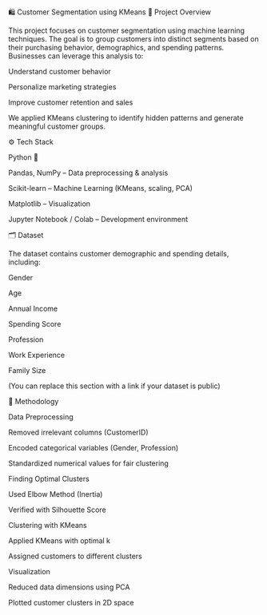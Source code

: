 🛍️ Customer Segmentation using KMeans
📌 Project Overview

This project focuses on customer segmentation using machine learning techniques. The goal is to group customers into distinct segments based on their purchasing behavior, demographics, and spending patterns. Businesses can leverage this analysis to:

Understand customer behavior

Personalize marketing strategies

Improve customer retention and sales

We applied KMeans clustering to identify hidden patterns and generate meaningful customer groups.

⚙️ Tech Stack

Python 🐍

Pandas, NumPy – Data preprocessing & analysis

Scikit-learn – Machine Learning (KMeans, scaling, PCA)

Matplotlib – Visualization

Jupyter Notebook / Colab – Development environment

🗂️ Dataset

The dataset contains customer demographic and spending details, including:

Gender

Age

Annual Income

Spending Score

Profession

Work Experience

Family Size

(You can replace this section with a link if your dataset is public)

🧩 Methodology

Data Preprocessing

Removed irrelevant columns (CustomerID)

Encoded categorical variables (Gender, Profession)

Standardized numerical values for fair clustering

Finding Optimal Clusters

Used Elbow Method (Inertia)

Verified with Silhouette Score

Clustering with KMeans

Applied KMeans with optimal k

Assigned customers to different clusters

Visualization

Reduced data dimensions using PCA

Plotted customer clusters in 2D space
